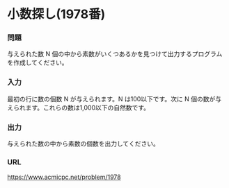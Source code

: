 # 小数探し\(1978番\)

### 問題

与えられた数 N 個の中から素数がいくつあるかを見つけて出力するプログラムを作成してください。
     

### 入力

最初の行に数の個数 N が与えられます。N は100以下です。次に N 個の数が与えられます。これらの数は1,000以下の自然数です。


### 出力

与えられた数の中から素数の個数を出力してください。


### URL

https://www.acmicpc.net/problem/1978